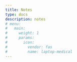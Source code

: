 ```yaml
---
title: Notes
type: docs
description: notes
# menu:
#   main:
#     weight: 1
#     params:
#       icon:
#         vendor: fas
#         name: laptop-medical
---
```

